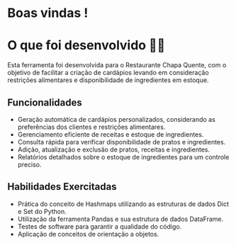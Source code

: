 # Boas vindas !
 # O que foi desenvolvido  👨‍💻 

Esta ferramenta foi desenvolvida para o Restaurante Chapa Quente, com o objetivo de facilitar a criação de cardápios levando em consideração restrições alimentares e disponibilidade de ingredientes em estoque.

## Funcionalidades

- Geração automática de cardápios personalizados, considerando as preferências dos clientes e restrições alimentares.
- Gerenciamento eficiente de receitas e estoque de ingredientes.
- Consulta rápida para verificar disponibilidade de pratos e ingredientes.
- Adição, atualização e exclusão de pratos, receitas e ingredientes.
- Relatórios detalhados sobre o estoque de ingredientes para um controle preciso.

## Habilidades Exercitadas

- Prática do conceito de Hashmaps utilizando as estruturas de dados Dict e Set do Python.
- Utilização da ferramenta Pandas e sua estrutura de dados DataFrame.
- Testes de software para garantir a qualidade do código.
- Aplicação de conceitos de orientação a objetos.
